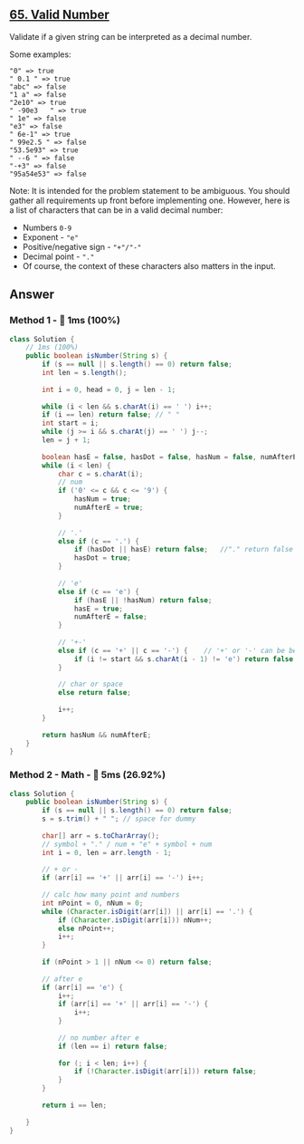 ## [65. Valid Number](https://leetcode.com/problems/valid-number/)

Validate if a given string can be interpreted as a decimal number.

Some examples:
```
"0" => true
" 0.1 " => true
"abc" => false
"1 a" => false
"2e10" => true
" -90e3   " => true
" 1e" => false
"e3" => false
" 6e-1" => true
" 99e2.5 " => false
"53.5e93" => true
" --6 " => false
"-+3" => false
"95a54e53" => false
```
Note: It is intended for the problem statement to be ambiguous. You should gather all requirements up front before implementing one. However, here is a list of characters that can be in a valid decimal number:

- Numbers `0-9`
- Exponent - `"e"`
- Positive/negative sign - `"+"/"-"`
- Decimal point - `"."`
- Of course, the context of these characters also matters in the input.

## Answer

### Method 1  - :rocket: 1ms (100%)
```java
class Solution {
    // 1ms (100%)
    public boolean isNumber(String s) {
        if (s == null || s.length() == 0) return false;
        int len = s.length();
    
        int i = 0, head = 0, j = len - 1;
        
        while (i < len && s.charAt(i) == ' ') i++;
        if (i == len) return false; // " "
        int start = i;
        while (j >= i && s.charAt(j) == ' ') j--;
        len = j + 1;
        
        boolean hasE = false, hasDot = false, hasNum = false, numAfterE = false;
        while (i < len) {
            char c = s.charAt(i);
            // num
            if ('0' <= c && c <= '9') {
                hasNum = true;
                numAfterE = true;
            }    
            
            // '.' 
            else if (c == '.') {
                if (hasDot || hasE) return false;   //"." return false as well
                hasDot = true;
            } 
            
            // 'e'
            else if (c == 'e') {
                if (hasE || !hasNum) return false;
                hasE = true;
                numAfterE = false;
            }
            
            // '+-'
            else if (c == '+' || c == '-') {    // '+' or '-' can be before num or after e
                if (i != start && s.charAt(i - 1) != 'e') return false;
            }
            
            // char or space
            else return false;
            
            i++;
        }
        
        return hasNum && numAfterE;
    }
}
```

### Method 2 - Math - :turtle: 5ms (26.92%)

```java
class Solution {
    public boolean isNumber(String s) {
        if (s == null || s.length() == 0) return false;
        s = s.trim() + " "; // space for dummy
        
        char[] arr = s.toCharArray();
        // symbol + "." / num + "e" + symbol + num
        int i = 0, len = arr.length - 1;
        
        // + or -
        if (arr[i] == '+' || arr[i] == '-') i++;
        
        // calc how many point and numbers
        int nPoint = 0, nNum = 0;
        while (Character.isDigit(arr[i]) || arr[i] == '.') {
            if (Character.isDigit(arr[i])) nNum++;
            else nPoint++;
            i++;
        }
        
        if (nPoint > 1 || nNum <= 0) return false;
        
        // after e
        if (arr[i] == 'e') {
            i++;
            if (arr[i] == '+' || arr[i] == '-') {
                i++;
            }
            
            // no number after e
            if (len == i) return false;
            
            for (; i < len; i++) {
                if (!Character.isDigit(arr[i])) return false;
            }
        }
        
        return i == len;
        
    }
}
```
